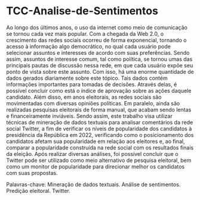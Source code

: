 # TCC-Analise-de-Sentimentos

Ao longo dos últimos anos, o uso da internet como meio de comunicação se tornou cada vez mais popular. Com a chegada da Web 2.0, o crescimento das redes sociais ocorreu de forma exponencial, tornando o acesso à informação algo democrático, no qual cada usuário pode selecionar assuntos e interesses de acordo com suas preferências. Sendo assim, assuntos de interesse comum, tal como política, se tornou umas das principais pautas de discussão nessa rede, em que cada usuário expõe seu ponto de vista sobre este assunto. Com isso, há uma enorme quantidade de dados gerados diariamente sobre este tópico. Tais dados contém informações importantes para tomadas de decisões. Através delas, é possível concluir como está o índice de aprovação sobre as ações daquele candidato. Além disso, em anos eleitorais, as redes sociais são movimentadas com diversas opiniões políticas. Em paralelo, ainda são realizadas pesquisas eleitorais de forma manual, que acabam sendo lentas e financeiramente inviáveis. Sendo assim, este trabalho visa utilizar técnicas de mineração de dados textuais para analisar comentários da rede social Twitter, a fim de verificar os níveis de popularidade dos candidatos à presidência da República em 2022, verificando como o posicionamento dos candidatos afetam sua popularidade em relação aos eleitores e, ao final, comparar a popularidade construída na rede social com os resultados finais da eleição. Após realizar diversas análises, foi possível concluir que o Twitter pode ser utilizado como meio alternativo de pesquisa eleitoral, bem como um monitor de popularidade para direcionar melhor os candidatos com suas propostas.

Palavras-chave: Mineração de dados textuais. Análise de sentimentos. Predição eleitoral. Twitter.
